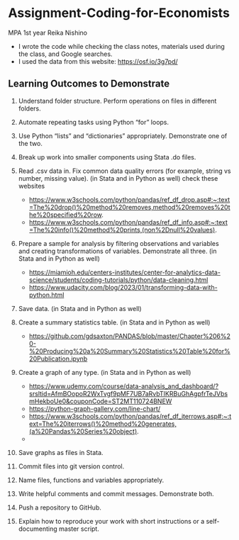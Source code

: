 # Assignment-Coding-for-Economists

MPA 1st year Reika Nishino
- I wrote the code while checking the class notes, materials used during the class, and Google searches.
- I used the data from this website: https://osf.io/3g7pd/

## Learning Outcomes to Demonstrate
1. Understand folder structure. Perform operations on files in different folders.
2. Automate repeating tasks using Python “for” loops.
3. Use Python “lists” and “dictionaries” appropriately. Demonstrate one of the two.
4. Break up work into smaller components using Stata .do files.
5. Read .csv data in. Fix common data quality errors (for example, string vs number, missing value). (in Stata and in Python as well)
   check these websites
   - https://www.w3schools.com/python/pandas/ref_df_drop.asp#:~:text=The%20drop()%20method%20removes,method%20removes%20the%20specified%20row.
   - https://www.w3schools.com/python/pandas/ref_df_info.asp#:~:text=The%20info()%20method%20prints,(non%2Dnull%20values).
6. Prepare a sample for analysis by filtering observations and variables and creating transformations of variables. Demonstrate all three. (in Stata and in Python as well)
   - https://miamioh.edu/centers-institutes/center-for-analytics-data-science/students/coding-tutorials/python/data-cleaning.html
   - https://www.udacity.com/blog/2023/01/transforming-data-with-python.html
7. Save data. (in Stata and in Python as well)
8. Create a summary statistics table. (in Stata and in Python as well)
   - https://github.com/gdsaxton/PANDAS/blob/master/Chapter%206%20-%20Producing%20a%20Summary%20Statistics%20Table%20for%20Publication.ipynb
10. Create a graph of any type. (in Stata and in Python as well)
    - https://www.udemy.com/course/data-analysis_and_dashboard/?srsltid=AfmBOopoR2WxTvgf9pMF7UB7aRvbTIKRBuGhAgpfrTeJVbsmHekboUe0&couponCode=ST2MT110724BNEW
    - https://python-graph-gallery.com/line-chart/
    - https://www.w3schools.com/python/pandas/ref_df_iterrows.asp#:~:text=The%20iterrows()%20method%20generates,(a%20Pandas%20Series%20object).
    - 
12. Save graphs as files in Stata.
    
13. Commit files into git version control.
14. Name files, functions and variables appropriately.
15. Write helpful comments and commit messages. Demonstrate both.
16. Push a repository to GitHub.
17. Explain how to reproduce your work with short instructions or a self-documenting master script.
